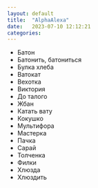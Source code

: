```yaml
---
layout: default
title:  "AlphaAlexa"
date:   2023-07-10 12:12:21
categories:
---
```


- Батон
- Батонить, батониться
- Булка хлеба
- Ватокат
- Вехотка
- Виктория
- До талого
- Жбан
- Катать вату
- Кокушко
- Мультифора
- Мастерка
- Пачка
- Сарай
- Толченка
- Филки
- Хлюзда
- Хлюздить
